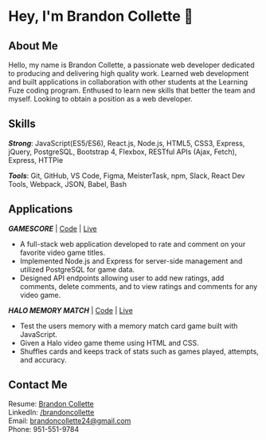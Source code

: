 # Hey, I'm Brandon Collette 👋   

## About Me
Hello, my name is Brandon Collette, a passionate web developer dedicated to producing and delivering high quality work. Learned web development and built applications in collaboration with other students at the Learning Fuze coding program. Enthused to learn new skills that better the team and myself. Looking to obtain a position as a web developer.

## Skills
 _**Strong**_: JavaScript(ES5/ES6), React.js, Node.js, HTML5, CSS3, Express, jQuery, PostgreSQL, Bootstrap 4, Flexbox, RESTful APIs (Ajax, Fetch), Express, HTTPie
 
 _**Tools**_: Git, GitHub, VS Code, Figma, MeisterTask, npm, Slack, React Dev Tools, Webpack, JSON, Babel, Bash

## Applications
_**GAMESCORE**_ | [Code](https://github.com/BrandonCollette/video-game-app) | [Live](https://game-score-app.herokuapp.com/)
* A full-stack web application developed to rate and comment on your favorite video game titles.
* Implemented Node.js and Express for server-side management and utilized PostgreSQL for game data.
* Designed API endpoints allowing user to add new ratings, add comments, delete comments, and to view ratings and
comments for any video game.

_**HALO MEMORY MATCH**_ | [Code](https://github.com/BrandonCollette/portfolio/tree/main/memory_match) | [Live](https://brandoncollette.github.io/portfolio/memory_match/index.html)
* Test the users memory with a memory match card game built with JavaScript.
* Given a Halo video game theme using HTML and CSS.
* Shuffles cards and keeps track of stats such as games played, attempts, and accuracy.

## Contact Me
Resume: [Brandon Collette](https://drive.google.com/file/d/17-Ey6YP0CyI4xtWuKDOhgrd-6aa-MDBs/view)  
LinkedIn: [/brandoncollette](https://www.linkedin.com/in/brandoncollette/)   
Email: brandoncollette24@gmail.com   
Phone: 951-551-9784   



<!---
BrandonCollette/BrandonCollette is a ✨ special ✨ repository because its `README.md` (this file) appears on your GitHub profile.
You can click the Preview link to take a look at your changes.
--->
